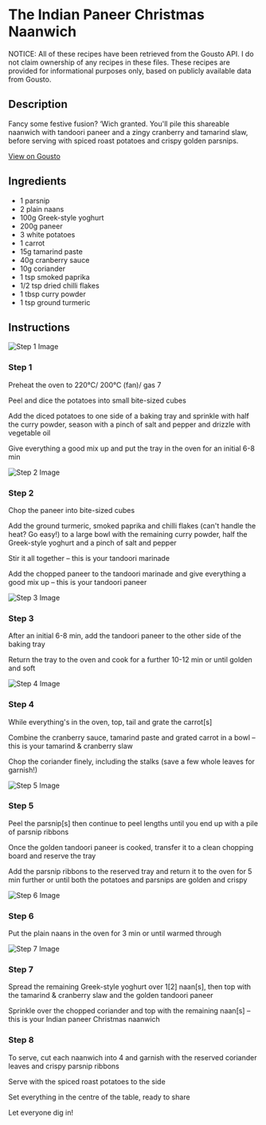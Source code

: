 # The Indian Paneer Christmas Naanwich 

NOTICE: All of these recipes have been retrieved from the Gousto API. I do not claim ownership of any recipes in these files. These recipes are provided for informational purposes only, based on publicly available data from Gousto.

## Description

Fancy some festive fusion? ‘Wich granted. You'll pile this shareable naanwich with tandoori paneer and a zingy cranberry and tamarind slaw, before serving with spiced roast potatoes and crispy golden parsnips. 

[View on Gousto](https://www.gousto.co.uk/recipes/cookbook/the-indian-paneer-christmas-naanwich)

## Ingredients

- 1 parsnip
- 2 plain naans
- 100g Greek-style yoghurt
- 200g paneer
- 3 white potatoes
- 1 carrot
- 15g tamarind paste
- 40g cranberry sauce
- 10g coriander
- 1 tsp smoked paprika
- 1/2 tsp dried chilli flakes
- 1 tbsp curry powder
- 1 tsp ground turmeric

## Instructions

![Step 1 Image](https://production-media.gousto.co.uk/cms/recipe-step-image/step-1-1636547327751-x200.jpg)

### Step 1

Preheat the oven to 220°C/ 200°C (fan)/ gas 7

Peel and dice the potatoes into small bite-sized cubes

Add the diced potatoes to one side of a baking tray and sprinkle with half the curry powder, season with a pinch of salt and pepper and drizzle with vegetable oil

Give everything a good mix up and put the tray in the oven for an initial 6-8 min

![Step 2 Image](https://production-media.gousto.co.uk/cms/recipe-step-image/step-2-1636547330915-x200.jpg)

### Step 2

Chop the paneer into bite-sized cubes

Add the ground turmeric, smoked paprika and chilli flakes (can't handle the heat? Go easy!) to a large bowl with the remaining curry powder, half the Greek-style yoghurt and a pinch of salt and pepper

Stir it all together – this is your tandoori marinade

Add the chopped paneer to the tandoori marinade and give everything a good mix up – this is your tandoori paneer

![Step 3 Image](https://production-media.gousto.co.uk/cms/recipe-step-image/step-3-1636547333767-x200.jpg)

### Step 3

After an initial 6-8 min, add the tandoori paneer to the other side of the baking tray

Return the tray to the oven and cook for a further 10-12 min or until golden and soft

![Step 4 Image](https://production-media.gousto.co.uk/cms/recipe-step-image/step-4-1636547337023-x200.jpg)

### Step 4

While everything's in the oven, top, tail and grate the carrot<span class="text-danger">[s]</span>

Combine the cranberry sauce, tamarind paste and grated carrot in a bowl – this is your tamarind & cranberry slaw

Chop the coriander finely, including the stalks (save a few whole leaves for garnish!)

![Step 5 Image](https://production-media.gousto.co.uk/cms/recipe-step-image/step-5-1636547339522-x200.jpg)

### Step 5

Peel the parsnip<span class="text-danger">[s]</span> then continue to peel lengths until you end up with a pile of parsnip ribbons

Once the golden tandoori paneer is cooked, transfer it to a clean chopping board and reserve the tray

Add the parsnip ribbons to the reserved tray and return it to the oven for 5 min further or until both the potatoes and parsnips are golden and crispy

![Step 6 Image](https://production-media.gousto.co.uk/cms/recipe-step-image/step-6-1636547342883-x200.jpg)

### Step 6

Put the plain naans in the oven for 3 min or until warmed through

![Step 7 Image](https://production-media.gousto.co.uk/cms/recipe-step-image/step-7-1636547346593-x200.jpg)

### Step 7

Spread the remaining Greek-style yoghurt over 1<span class="text-danger">[2]</span> naan<span class="text-danger">[s]</span>, then top with the tamarind & cranberry slaw and the golden tandoori paneer

Sprinkle over the chopped coriander and top with the remaining naan<span class="text-danger">[s]</span> – this is your Indian paneer Christmas naanwich

### Step 8

To serve, cut each naanwich into 4 and garnish with the reserved coriander leaves and crispy parsnip ribbons

Serve with the spiced roast potatoes to the side

Set everything in the centre of the table, ready to share

Let everyone dig in!

